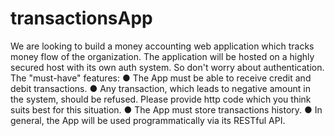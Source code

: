 # transactionsApp

We are looking to build a money accounting web application
which tracks money flow of the organization.
The application will be hosted on a highly secured host with its own auth system. So don't worry
about authentication.
The "must-have" features:
● The App must be able to receive credit and debit transactions.
● Any transaction, which leads to negative amount in the system, should be refused.
Please provide http code which you think suits best for this situation.
● The App must store transactions history.
● In general, the App will be used programmatically via its RESTful API.
